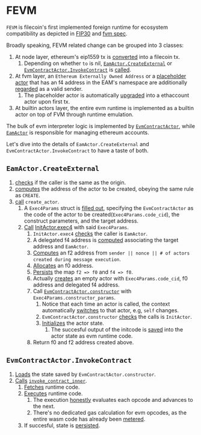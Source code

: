 # FEVM

`FEVM` is filecoin's first implemented foreign runtime for ecosystem compatibility as depicted in [FIP30](https://github.com/filecoin-project/FIPs/blob/6499f9ef4522e8bbdf718d96070a60e920c89f01/FIPS/fip-0030.md#abstract) and [fvm spec](https://github.com/filecoin-project/fvm-specs/blob/main/04-evm-mapping.md).

Broadly speaking, FEVM related change can be grouped into 3 classes:
1. At node layer, ethereum's eip1559 tx is [converted](https://github.com/filecoin-project/venus/blob/13ed0531a8d27dddd397ceed58a88cd3b3d85541/venus-shared/actors/types/eth_transactions.go#L199) into a filecoin tx.
    1. Depending on whether `to` is nil, [`EamActor.CreateExternal`](https://github.com/filecoin-project/builtin-actors/blob/424669ba4e38a1a8557626d411cd0c89389f4fcd/actors/eam/src/lib.rs#L277-L288) or [`EvmContractActor.InvokeContract`](https://github.com/filecoin-project/builtin-actors/blob/424669ba4e38a1a8557626d411cd0c89389f4fcd/actors/evm/src/lib.rs#L232-L262) is [called](https://github.com/filecoin-project/venus/blob/13ed0531a8d27dddd397ceed58a88cd3b3d85541/venus-shared/actors/types/eth_transactions.go#L174-L179).
2. At fvm layer, an `Ethereum Externally Owned Address` or a [placeholder actor](https://docs.filecoin.io/smart-contracts/filecoin-evm-runtime/actor-types/#placeholder) that has an f4 address in the EAM's namespace are additionally [regarded](https://github.com/filecoin-project/ref-fvm/blob/c1bcbff0e1e22a7eed27590e521bd90093e2c78e/fvm/src/executor/default.rs#L410-L428) as a valid sender.
    1. The placeholder actor is automatically [upgraded](https://github.com/filecoin-project/ref-fvm/blob/c1bcbff0e1e22a7eed27590e521bd90093e2c78e/fvm/src/executor/default.rs#L420-L428) into a ethaccount actor upon first tx.
3. At builtin actors layer, the entire evm runtime is implemented as a builtin actor on top of FVM through runtime emulation.


The bulk of evm interpreter logic is implemented by [`EvmContractActor`](https://github.com/filecoin-project/builtin-actors/blob/424669ba4e38a1a8557626d411cd0c89389f4fcd/actors/evm/src/lib.rs#L405), while [`EamActor`](https://github.com/filecoin-project/builtin-actors/blob/424669ba4e38a1a8557626d411cd0c89389f4fcd/actors/eam/src/lib.rs#L291) is responsible for managing ethereum accounts.

Let's dive into the details of `EamActor.CreateExternal` and `EvmContractActor.InvokeContract` to have a taste of both.

## `EamActor.CreateExternal`

1. [checks](https://github.com/filecoin-project/builtin-actors/blob/424669ba4e38a1a8557626d411cd0c89389f4fcd/actors/eam/src/lib.rs#L283) if the caller is the same as the origin.
2. [computes](https://github.com/filecoin-project/builtin-actors/blob/424669ba4e38a1a8557626d411cd0c89389f4fcd/actors/eam/src/lib.rs#L286) the address of the actor to be created, obeying the same rule as `CREATE`.
3. [call](https://github.com/filecoin-project/builtin-actors/blob/424669ba4e38a1a8557626d411cd0c89389f4fcd/actors/eam/src/lib.rs#L287) `create_actor`.
    1. A `Exec4Params` struct is [filled out](https://github.com/filecoin-project/builtin-actors/blob/424669ba4e38a1a8557626d411cd0c89389f4fcd/actors/eam/src/lib.rs#L159-L163), specifying the `EvmContractActor` as the code of the actor to be created(`Exec4Params.code_cid`), the construct parameters, and the target address.
    2. [Call](https://github.com/filecoin-project/builtin-actors/blob/424669ba4e38a1a8557626d411cd0c89389f4fcd/actors/eam/src/lib.rs#L165-L170) [InitActor.exec4](https://github.com/filecoin-project/builtin-actors/blob/424669ba4e38a1a8557626d411cd0c89389f4fcd/actors/init/src/lib.rs#L111) with said `Exec4Params`.
        1. `InitActor.exec4` [checks](https://github.com/filecoin-project/builtin-actors/blob/424669ba4e38a1a8557626d411cd0c89389f4fcd/actors/init/src/lib.rs#L112) the caller is `EamActor`.
        2. A delegated f4 address is [computed](https://github.com/filecoin-project/builtin-actors/blob/424669ba4e38a1a8557626d411cd0c89389f4fcd/actors/init/src/lib.rs#L115-L118) associating the target address and `EamActor`.
        3. [Computes](https://github.com/filecoin-project/builtin-actors/blob/424669ba4e38a1a8557626d411cd0c89389f4fcd/actors/init/src/lib.rs#L126) an f2 address from `sender || nonce || # of actors created during message execution`.
        4. [Allocates](https://github.com/filecoin-project/builtin-actors/blob/424669ba4e38a1a8557626d411cd0c89389f4fcd/actors/init/src/lib.rs#L132) an f0 address.
        5. [Persists](https://github.com/filecoin-project/builtin-actors/blob/424669ba4e38a1a8557626d411cd0c89389f4fcd/actors/init/src/state.rs#L37) the map `f2 => f0` and `f4 => f0`.
        6. Actually [creates](https://github.com/filecoin-project/builtin-actors/blob/424669ba4e38a1a8557626d411cd0c89389f4fcd/actors/init/src/lib.rs#L152) an empty actor with `Exec4Params.code_cid`, f0 address and delegated f4 address.
        7. Call [`EvmContractActor.constructor`](https://github.com/filecoin-project/builtin-actors/blob/424669ba4e38a1a8557626d411cd0c89389f4fcd/actors/evm/src/lib.rs#L191) with `Exec4Params.constructor_params`.
            1. Notice that each time an actor is called, the context automatically [switches](https://github.com/filecoin-project/ref-fvm/blob/c1bcbff0e1e22a7eed27590e521bd90093e2c78e/fvm/src/call_manager/default.rs#L694-L703) to that actor, e.g, `self` changes.
            2. `EvmContractActor.constructor` [checks](https://github.com/filecoin-project/builtin-actors/blob/424669ba4e38a1a8557626d411cd0c89389f4fcd/actors/evm/src/lib.rs#L196) the calls is `InitActor`.
            3. [Initializes](https://github.com/filecoin-project/builtin-actors/blob/424669ba4e38a1a8557626d411cd0c89389f4fcd/actors/evm/src/lib.rs#L197) the actor state.
                1. The succesful output of the initcode is [saved](https://github.com/filecoin-project/builtin-actors/blob/424669ba4e38a1a8557626d411cd0c89389f4fcd/actors/evm/src/lib.rs#L135-L140) into the actor state as evm runtime code.
        8. Return f0 and f2 address created above.


## `EvmContractActor.InvokeContract`

1. [Loads](https://github.com/filecoin-project/builtin-actors/blob/424669ba4e38a1a8557626d411cd0c89389f4fcd/actors/evm/src/lib.rs#L242) the state saved by `EvmContractActor.constructor`.
2. [Calls](https://github.com/filecoin-project/builtin-actors/blob/424669ba4e38a1a8557626d411cd0c89389f4fcd/actors/evm/src/lib.rs#L254) [`invoke_contract_inner`](https://github.com/filecoin-project/builtin-actors/blob/424669ba4e38a1a8557626d411cd0c89389f4fcd/actors/evm/src/lib.rs#L151).
    1. [Fetches](https://github.com/filecoin-project/builtin-actors/blob/424669ba4e38a1a8557626d411cd0c89389f4fcd/actors/evm/src/lib.rs#L162) runtime code.
    2. [Executes](https://github.com/filecoin-project/builtin-actors/blob/424669ba4e38a1a8557626d411cd0c89389f4fcd/actors/evm/src/lib.rs#L175) runtime code.
        1. The execution [honestly](https://github.com/filecoin-project/builtin-actors/blob/424669ba4e38a1a8557626d411cd0c89389f4fcd/actors/evm/src/interpreter/execution.rs#L258-L275) evaluates each opcode and advances to the next.
        2. There's no dedicated gas calculation for evm opcodes, as the entire wasm code has already been [metered](https://github.com/zhiqiangxu/filecoin-review/blob/main/fvm.md#advanced).
    3. If succesful, state is [persisted](https://github.com/filecoin-project/builtin-actors/blob/424669ba4e38a1a8557626d411cd0c89389f4fcd/actors/evm/src/lib.rs#L179).

